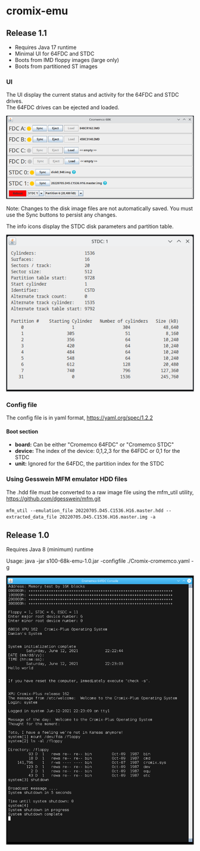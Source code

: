 # cromix-emu

## Release 1.1
* Requires Java 17 runtime
* Minimal UI for 64FDC and STDC
* Boots from IMD floppy images (large only)
* Boots from partitioned ST images

### UI
The UI display the current status and activity for the 64FDC and STDC drives.  
The 64FDC drives can be ejected and loaded.

![UI Image](emu-ui.png)

Note: Changes to the disk image files are not automatically saved.  You must use the Sync buttons to persist any changes.

The info icons display the STDC disk parameters and partition table.

![UI Image](emu-ui-info.png)

### Config file

The config file is in yaml format, https://yaml.org/spec/1.2.2

#### Boot section
* **board:** Can be either "Cromemco 64FDC" or "Cromemco STDC"
* **device:** The index of the device: 0,1,2,3 for the 64FDC or 0,1 for the STDC
* **unit:** Ignored for the 64FDC, the partition index for the STDC

### Using Gesswein MFM emulator HDD files
The .hdd file must be converted to a raw image file using the mfm_util utility, https://github.com/dgesswein/mfm.git

`mfm_util --emulation_file 20220705.D45.C1536.H16.master.hdd --extracted_data_file 20220705.D45.C1536.H16.master.img -a`

## Release 1.0

Requires Java 8 (minimum) runtime

Usage: java -jar s100-68k-emu-1.0.jar -configfile ./Cromix-cromemco.yaml -g

![Boot Image](emu-boot.png)
